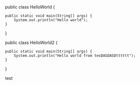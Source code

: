 public class HelloWorld {

    public static void main(String[] args) {
        System.out.println("Hello world");
    }
}

public class HelloWorld2 {

    public static void main(String[] args) {
        System.out.println("Hello world from tesDASDASDtttttt");
    }
}

test